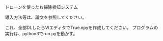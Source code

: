 ドローンを使ったお掃除検知システム


導入方法等は、論文を参照してください。


これ、全部DLしたらVIエディタでTrue.npyを作成してください。
プログラムの実行は、python3でrun.pyを動かす。

